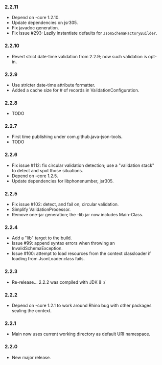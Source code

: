 ### 2.2.11

* Depend on -core 1.2.10.
* Update dependencies on jsr305.
* Fix javadoc generation.
* Fix issue #293: Lazily instantiate defaults for `JsonSchemaFactoryBuilder`.

### 2.2.10

* Revert strict date-time validation from 2.2.9; now such validation is opt-in.

### 2.2.9

* Use stricter date-time attribute formatter.
* Added a cache size for # of records in ValidationConfiguration.

### 2.2.8

* TODO

### 2.2.7

* First time publishing under com.github.java-json-tools.
* TODO

### 2.2.6

* Fix issue #112: fix circular validation detection; use a "validation stack" to
  detect and spot those situations.
* Depend on -core 1.2.5.
* Update dependencies for libphonenumber, jsr305.

### 2.2.5

* Fix issue #102: detect, and fail on, circular validation.
* Simplify ValidationProcessor.
* Remove one-jar generation; the -lib jar now includes Main-Class.

### 2.2.4

* Add a "lib" target to the build.
* Issue #99: append syntax errors when throwing an InvalidSchemaException.
* Issue #100: attempt to load resources from the context classloader if loading
  from JsonLoader.class fails.

### 2.2.3

* Re-release... 2.2.2 was compiled with JDK 8 :/

### 2.2.2

* Depend on -core 1.2.1 to work around Rhino bug with other packages sealing the
  context.

### 2.2.1

* Main now uses current working directory as default URI namespace.

### 2.2.0

* New major release.

